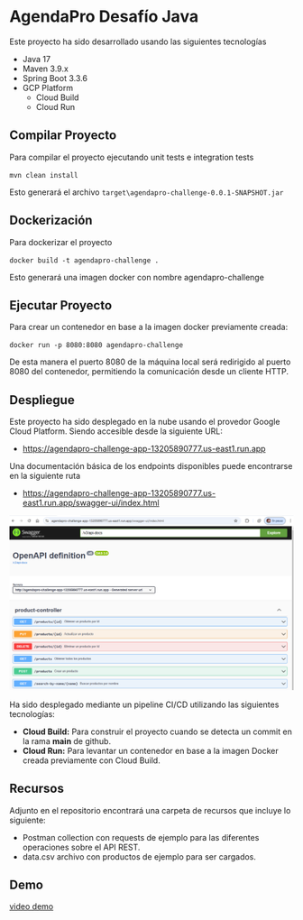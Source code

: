 # AgendaPro Desafío Java

Este proyecto ha sido desarrollado usando las siguientes tecnologías
- Java 17
- Maven 3.9.x
- Spring Boot 3.3.6
- GCP Platform
  - Cloud Build
  - Cloud Run

## Compilar Proyecto

Para compilar el proyecto ejecutando unit tests e integration tests

`mvn clean install`

Esto generará el archivo `target\agendapro-challenge-0.0.1-SNAPSHOT.jar`

## Dockerización

Para dockerizar el proyecto

`docker build -t agendapro-challenge .`

Esto generará una imagen docker con nombre agendapro-challenge

## Ejecutar Proyecto

Para crear un contenedor en base a la imagen docker previamente creada:

`docker run -p 8080:8080 agendapro-challenge`

De esta manera el puerto 8080 de la máquina local será redirigido al puerto 8080 del contenedor, permitiendo la comunicación desde un cliente HTTP.

## Despliegue

Este proyecto ha sido desplegado en la nube usando el provedor Google Cloud Platform.
Siendo accesible desde la siguiente URL:
- https://agendapro-challenge-app-13205890777.us-east1.run.app

Una documentación básica de los endpoints disponibles puede encontrarse en la siguiente ruta
- https://agendapro-challenge-app-13205890777.us-east1.run.app/swagger-ui/index.html

![img.png](resources/swagger.png)

Ha sido desplegado mediante un pipeline CI/CD utilizando las siguientes tecnologías:
- **Cloud Build:** Para construir el proyecto cuando se detecta un commit en la rama **main** de github.
- **Cloud Run:** Para levantar un contenedor en base a la imagen Docker creada previamente con Cloud Build.

## Recursos

Adjunto en el repositorio encontrará una carpeta de recursos que incluye lo siguiente:
- Postman collection con requests de ejemplo para las diferentes operaciones sobre el API REST.
- data.csv archivo con productos de ejemplo para ser cargados.

## Demo

[video demo](https://drive.google.com/file/d/1uJ82TuLZWaKM81Tpl1fbhprMKCIl-Cik/view?usp=sharing)